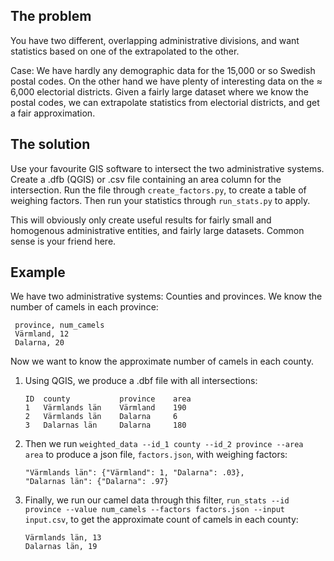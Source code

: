 The problem
-----------
You have two different, overlapping administrative divisions, and want statistics based on one of the extrapolated to the other.

Case: We have hardly any demographic data for the 15,000 or so Swedish postal codes. On the other hand we have plenty of interesting data on the ≈ 6,000 electorial districts. Given a fairly large dataset where we know the postal codes, we can extrapolate statistics from electorial districts, and get a fair approximation.

The solution
------------
Use your favourite GIS software to intersect the two administrative systems. Create a .dfb (QGIS) or .csv file containing an area column for the intersection. Run the file through `create_factors.py`, to create a table of weighing factors. Then run your statistics through `run_stats.py` to apply.

This will obviously only create useful results for fairly small and homogenous administrative entities, and fairly large datasets. Common sense is your friend here.

Example
-------
We have two administrative systems: Counties and provinces. We know the number of camels in each province:

     province, num_camels
     Värmland, 12
     Dalarna, 20

Now we want to know the approximate number of camels in each county.

1. Using QGIS, we produce a .dbf file with all intersections:

     `ID  county           province    area`  
     `1   Värmlands län    Värmland    190`  
     `2   Värmlands län    Dalarna     6`  
     `3   Dalarnas län     Dalarna     180`  

2. Then we run `weighted_data --id_1 county --id_2 province --area area` to produce a json file, `factors.json`, with weighing factors:

     `"Värmlands län": {"Värmland": 1, "Dalarna": .03},`  
     `"Dalarnas län": {"Dalarna": .97}`

3. Finally, we run our camel data through this filter, `run_stats --id province --value num_camels --factors factors.json --input input.csv`, to get the approximate count of camels in each county:

    `Värmlands län, 13`  
    `Dalarnas län, 19`

